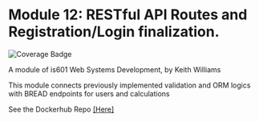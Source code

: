 # Module 12: RESTful API Routes and Registration/Login finalization.
![Coverage Badge](https://github.com/lcphutchinson/is601_13/actions/workflows/ci-cd.yml/badge.svg)

A module of is601 Web Systems Development, by Keith Williams

This module connects previously implemented validation and ORM logics with BREAD endpoints for users and calculations

See the Dockerhub Repo [[Here]](https://hub.docker.com/repository/docker/lcphutchinson/is601_13)

